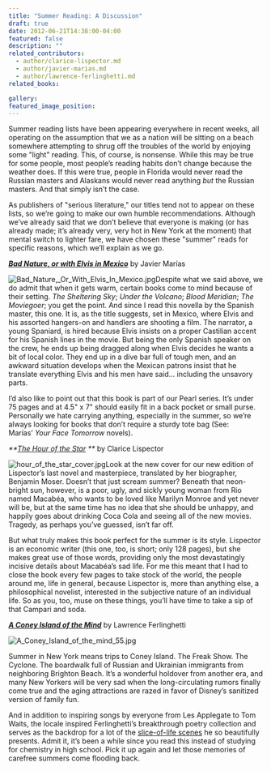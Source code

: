 ```yaml
---
title: "Summer Reading: A Discussion"
draft: true
date: 2012-06-21T14:38:00-04:00
featured: false
description: ""
related_contributors:
  - author/clarice-lispector.md
  - author/javier-marias.md
  - author/lawrence-ferlinghetti.md
related_books:

gallery:
featured_image_position: 
---
```


Summer reading lists have been appearing everywhere in recent weeks, all operating on the assumption that we as a nation will be sitting on a beach somewhere attempting to shrug off the troubles of the world by enjoying some "light" reading. This, of course, is nonsense. While this may be true for some people, most people’s reading habits don’t change because the weather does. If this were true, people in Florida would never read the Russian masters and Alaskans would never read anything _but_ the Russian masters. And that simply isn’t the case.

As publishers of "serious literature," our titles tend not to appear on these lists, so we’re going to make our own humble recommendations. Although we’ve already said that we don’t believe that everyone is making (or has already made; it’s already very, very hot in New York at the moment) that mental switch to lighter fare, we have chosen these "summer" reads for specific reasons, which we’ll explain as we go. 

[**_Bad Nature, or with Elvis in Mexico_**](http://ndbooks.com/book/bad-nature-or-with-elvis-in-mexico)
by Javier Marías

![Bad_Nature,_Or_With_Elvis_In_Mexico.jpg](https://www.ndbooks.com/images/covers/Bad_Nature,_Or_With_Elvis_In_Mexico.jpg)Despite what we said above, we do admit that when it gets warm, certain books come to mind because of their setting. _The Sheltering Sky_; _Under the Volcano_; _Blood Meridian_; _The Moviegoer_; you get the point. And since I read this novella by the Spanish master, this one. It is, as the title suggests, set in Mexico, where Elvis and his assorted hangers-on and handlers are shooting a film. The narrator, a young Spaniard, is hired because Elvis insists on a proper Castilian accent for his Spanish lines in the movie. But being the only Spanish speaker on the crew, he ends up being dragged along when Elvis decides he wants a bit of local color. They end up in a dive bar full of tough men, and an awkward situation develops when the Mexican patrons insist that he translate everything Elvis and his men have said… including the unsavory parts.

I’d also like to point out that this book is part of our Pearl series. It’s under 75 pages and at 4.5" x 7" should easily fit in a back pocket or small purse. Personally we hate carrying anything, especially in the summer, so we’re always looking for books that don’t require a sturdy tote bag (See: Marías’ _Your Face Tomorrow_ novels). 

_**[The Hour of the Star](http://ndbooks.com/book/the-hour-of-the-star) **_
by Clarice Lispector

![hour_of_the_star_cover.jpg](https://www.ndbooks.com/images/covers/hour_of_the_star_cover.jpg)Look at the new cover for our new edition of Lispector’s last novel and masterpiece, translated by her biographer, Benjamin Moser. Doesn’t that just scream summer? Beneath that neon-bright sun, however, is a poor, ugly, and sickly young woman from Rio named Macabéa, who wants to be loved like Marilyn Monroe and yet never will be, but at the same time has no idea that she should be unhappy, and happily goes about drinking Coca Cola and seeing all of the new movies. Tragedy, as perhaps you’ve guessed, isn’t far off. 

But what truly makes this book perfect for the summer is its style. Lispector is an economic writer (this one, too, is short; only 128 pages), but she makes great use of those words, providing only the most devastatingly incisive details about Macabéa’s sad life. For me this meant that I had to close the book every few pages to take stock of the world, the people around me, life in general, because Lispector is, more than anything else, a philosophical novelist, interested in the subjective nature of an individual life. So as you, too, muse on these things, you’ll have time to take a sip of that Campari and soda. 

[**_A Coney Island of the Mind_**](http://ndbooks.com/book/a-coney-island-of-the-mind1)
by Lawrence Ferlinghetti

![A_Coney_Island_of_the_mind_55.jpg](https://www.ndbooks.com/images/covers/A_Coney_Island_of_the_mind_55.jpg)

Summer in New York means trips to Coney Island. The Freak Show. The Cyclone. The boardwalk full of Russian and Ukrainian immigrants from neighboring Brighton Beach. It’s a wonderful holdover from another era, and many New Yorkers will be very sad when the long-circulating rumors finally come true and the aging attractions are razed in favor of Disney’s sanitized version of family fun.

And in addition to inspiring songs by everyone from Les Applegate to Tom Waits, the locale inspired Ferlinghetti’s breakthrough poetry collection and serves as the backdrop for a lot of the [slice-of-life scenes](http://ndbooks.com/blog/article/poet-of-the-week-lawrence-ferlinghetti) he so beautifully presents. Admit it, it’s been a while since you read this instead of studying for chemistry in high school. Pick it up again and let those memories of carefree summers come flooding back.  

